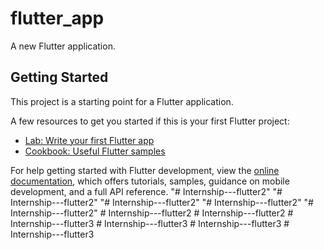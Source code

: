 # flutter_app

A new Flutter application.

## Getting Started

This project is a starting point for a Flutter application.

A few resources to get you started if this is your first Flutter project:

- [Lab: Write your first Flutter app](https://docs.flutter.dev/get-started/codelab)
- [Cookbook: Useful Flutter samples](https://docs.flutter.dev/cookbook)

For help getting started with Flutter development, view the
[online documentation](https://docs.flutter.dev/), which offers tutorials,
samples, guidance on mobile development, and a full API reference.
"# Internship---flutter2" 
"# Internship---flutter2" 
"# Internship---flutter2" 
"# Internship---flutter2" 
"# Internship---flutter2" 
#   I n t e r n s h i p - - - f l u t t e r 2  
 #   I n t e r n s h i p - - - f l u t t e r 2  
 #   I n t e r n s h i p - - - f l u t t e r 3  
 #   I n t e r n s h i p - - - f l u t t e r 3  
 #   I n t e r n s h i p - - - f l u t t e r 3  
 #   I n t e r n s h i p - - - f l u t t e r 3  
 
